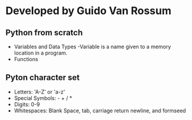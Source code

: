 # Developed by Guido Van Rossum

## Python from scratch
* Variables and Data Types
  -Variable  is a name given to a memory location in a program.
* Functions

## Pyton character set
* Letters: 'A-Z' or 'a-z'
* Special Symbols: - + / *
* Digits: 0-9
* Whitespaces: Blank Space, tab, carriage return newline, and formseed


